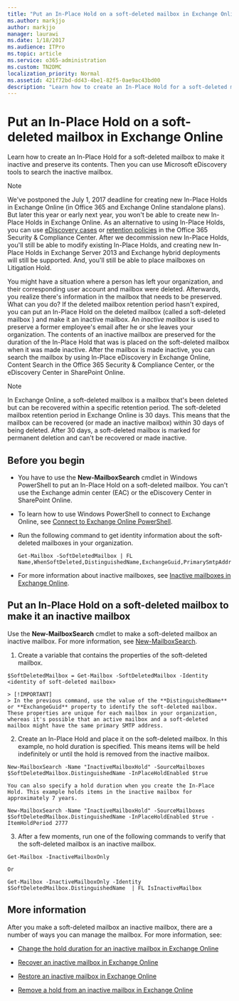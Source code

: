 ```yaml
---
title: "Put an In-Place Hold on a soft-deleted mailbox in Exchange Online"
ms.author: markjjo
author: markjjo
manager: laurawi
ms.date: 1/18/2017
ms.audience: ITPro
ms.topic: article
ms.service: o365-administration
ms.custom: TN2DMC
localization_priority: Normal
ms.assetid: 421f72bd-dd43-4be1-82f5-0ae9ac43bd00
description: "Learn how to create an In-Place Hold for a soft-deleted mailbox to make it inactive and preserve its contents. Then you can use Microsoft eDiscovery tools to search the inactive mailbox."
---
```


# Put an In-Place Hold on a soft-deleted mailbox in Exchange Online

Learn how to create an In-Place Hold for a soft-deleted mailbox to make it inactive and preserve its contents. Then you can use Microsoft eDiscovery tools to search the inactive mailbox.
  
> [!NOTE]
> We've postponed the July 1, 2017 deadline for creating new In-Place Holds in Exchange Online (in Office 365 and Exchange Online standalone plans). But later this year or early next year, you won't be able to create new In-Place Holds in Exchange Online. As an alternative to using In-Place Holds, you can use [eDiscovery cases](https://go.microsoft.com/fwlink/?linkid=780738) or [retention policies](https://go.microsoft.com/fwlink/?linkid=827811) in the Office 365 Security &amp; Compliance Center. After we decommission new In-Place Holds, you'll still be able to modify existing In-Place Holds, and creating new In-Place Holds in Exchange Server 2013 and Exchange hybrid deployments will still be supported. And, you'll still be able to place mailboxes on Litigation Hold. 
  
You might have a situation where a person has left your organization, and their corresponding user account and mailbox were deleted. Afterwards, you realize there's information in the mailbox that needs to be preserved. What can you do? If the deleted mailbox retention period hasn't expired, you can put an In-Place Hold on the deleted mailbox (called a  soft-deleted mailbox ) and make it an inactive mailbox. An  *inactive mailbox*  is used to preserve a former employee's email after he or she leaves your organization. The contents of an inactive mailbox are preserved for the duration of the In-Place Hold that was is placed on the soft-deleted mailbox when it was made inactive. After the mailbox is made inactive, you can search the mailbox by using In-Place eDiscovery in Exchange Online, Content Search in the Office 365 Security &amp; Compliance Center, or the eDiscovery Center in SharePoint Online. 
  
> [!NOTE]
> In Exchange Online, a soft-deleted mailbox is a mailbox that's been deleted but can be recovered within a specific retention period. The soft-deleted mailbox retention period in Exchange Online is 30 days. This means that the mailbox can be recovered (or made an inactive mailbox) within 30 days of being deleted. After 30 days, a soft-deleted mailbox is marked for permanent deletion and can't be recovered or made inactive. 
  
## Before you begin
<a name="sectionSection0"> </a>

- You have to use the **New-MailboxSearch** cmdlet in Windows PowerShell to put an In-Place Hold on a soft-deleted mailbox. You can't use the Exchange admin center (EAC) or the eDiscovery Center in SharePoint Online. 
    
- To learn how to use Windows PowerShell to connect to Exchange Online, see [Connect to Exchange Online PowerShell](https://go.microsoft.com/fwlink/p/?linkid=396554).
    
- Run the following command to get identity information about the soft-deleted mailboxes in your organization. 
    
  ```
  Get-Mailbox -SoftDeletedMailbox | FL Name,WhenSoftDeleted,DistinguishedName,ExchangeGuid,PrimarySmtpAddress
  ```

- For more information about inactive mailboxes, see [Inactive mailboxes in Exchange Online](http://technet.microsoft.com/library/2f2948c5-1c5a-4643-865c-b36e4ac1414b.aspx).
    
## Put an In-Place Hold on a soft-deleted mailbox to make it an inactive mailbox
<a name="sectionSection1"> </a>

Use the **New-MailboxSearch** cmdlet to make a soft-deleted mailbox an inactive mailbox. For more information, see [New-MailboxSearch](http://technet.microsoft.com/library/74303b47-bb49-407c-a43b-590356eae35c.aspx).
  
1. Create a variable that contains the properties of the soft-deleted mailbox. 
    
  ```
  $SoftDeletedMailbox = Get-Mailbox -SoftDeletedMailbox -Identity <identity of soft-deleted mailbox>
  ```

    > [!IMPORTANT]
    > In the previous command, use the value of the **DistinguishedName** or **ExchangeGuid** property to identify the soft-deleted mailbox. These properties are unique for each mailbox in your organization, whereas it's possible that an active mailbox and a soft-deleted mailbox might have the same primary SMTP address. 
  
2. Create an In-Place Hold and place it on the soft-deleted mailbox. In this example, no hold duration is specified. This means items will be held indefinitely or until the hold is removed from the inactive mailbox.
    
  ```
  New-MailboxSearch -Name "InactiveMailboxHold" -SourceMailboxes $SoftDeletedMailbox.DistinguishedName -InPlaceHoldEnabled $true
  
  ```

    You can also specify a hold duration when you create the In-Place Hold. This example holds items in the inactive mailbox for approximately 7 years.
    
  ```
  New-MailboxSearch -Name "InactiveMailboxHold" -SourceMailboxes $SoftDeletedMailbox.DistinguishedName -InPlaceHoldEnabled $true -ItemHoldPeriod 2777
  ```

3. After a few moments, run one of the following commands to verify that the soft-deleted mailbox is an inactive mailbox.
    
  ```
  Get-Mailbox -InactiveMailboxOnly
  ```

    Or
    
  ```
  Get-Mailbox -InactiveMailboxOnly -Identity $SoftDeletedMailbox.DistinguishedName  | FL IsInactiveMailbox
  ```

## More information
<a name="sectionSection2"> </a>

After you make a soft-deleted mailbox an inactive mailbox, there are a number of ways you can manage the mailbox. For more information, see:
  
- [Change the hold duration for an inactive mailbox in Exchange Online](http://technet.microsoft.com/library/96eb634e-af2f-454e-8014-b698396811c4.aspx)
    
- [Recover an inactive mailbox in Exchange Online](http://technet.microsoft.com/library/283838b4-66ba-4c34-b221-e1a3875e1d29.aspx)
    
- [Restore an inactive mailbox in Exchange Online](http://technet.microsoft.com/library/1fb02feb-49e5-4485-aec5-9f1537b772b6.aspx)
    
- [Remove a hold from an inactive mailbox in Exchange Online](http://technet.microsoft.com/library/930a98c3-cd81-4aaa-8e22-19714cb2b731.aspx)
    

